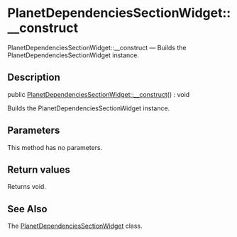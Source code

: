 PlanetDependenciesSectionWidget::__construct
================

PlanetDependenciesSectionWidget::__construct — Builds the PlanetDependenciesSectionWidget instance.

Description
---------------


public [PlanetDependenciesSectionWidget::__construct](https://github.com/lingtalfi/DocTools/blob/master/doc/api/DocTools/Widget/PlanetDependenciesSection/PlanetDependenciesSectionWidget/__construct.md)() : void




Builds the PlanetDependenciesSectionWidget instance.




Parameters
--------------

This method has no parameters.


Return values
----------------

Returns void.









See Also
-----------

The [PlanetDependenciesSectionWidget](https://github.com/lingtalfi/DocTools/blob/master/doc/api/DocTools/Widget/PlanetDependenciesSection/PlanetDependenciesSectionWidget.md) class.
